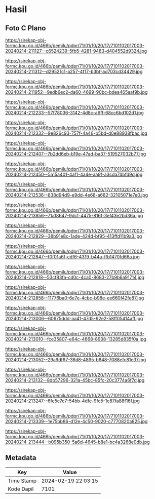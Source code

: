 # Hasil

## Foto C Plano

https://sirekap-obj-formc.kpu.go.id/466b/pemilu/pdpr/71/01/10/20/17/7101102017003-20240214-211127--c6524239-5fb5-4281-9483-d404552d9324.jpg

https://sirekap-obj-formc.kpu.go.id/466b/pemilu/pdpr/71/01/10/20/17/7101102017003-20240214-211312--d29521c1-a257-4f17-b3bf-ad703cd34429.jpg

https://sirekap-obj-formc.kpu.go.id/466b/pemilu/pdpr/71/01/10/20/17/7101102017003-20240214-211952--9edb6ec2-da60-4699-90bc-bdea465aaf9b.jpg

https://sirekap-obj-formc.kpu.go.id/466b/pemilu/pdpr/71/01/10/20/17/7101102017003-20240214-212233--57f78036-3142-4d8c-a6ff-68cc6bd102d1.jpg

https://sirekap-obj-formc.kpu.go.id/466b/pemilu/pdpr/71/01/10/20/17/7101102017003-20240214-212332--9e826c93-757f-4a46-b5bd-d0e88938fbac.jpg

https://sirekap-obj-formc.kpu.go.id/466b/pemilu/pdpr/71/01/10/20/17/7101102017003-20240214-212407--7b2dd6eb-b19e-47ad-ba37-519527032b77.jpg

https://sirekap-obj-formc.kpu.go.id/466b/pemilu/pdpr/71/01/10/20/17/7101102017003-20240214-212450--5a15a401-4af1-4a4e-aa9f-a3cda74bfd9d.jpg

https://sirekap-obj-formc.kpu.go.id/466b/pemilu/pdpr/71/01/10/20/17/7101102017003-20240214-212536--838d94d9-e9dd-4e68-a682-32105071e7e0.jpg

https://sirekap-obj-formc.kpu.go.id/466b/pemilu/pdpr/71/01/10/20/17/7101102017003-20240214-213856--71a18647-9dcf-4475-816f-3ef43e2bd36a.jpg

https://sirekap-obj-formc.kpu.go.id/466b/pemilu/pdpr/71/01/10/20/17/7101102017003-20240214-212829--38b91e8c-1ade-424d-bf95-413ffd11b9a3.jpg

https://sirekap-obj-formc.kpu.go.id/466b/pemilu/pdpr/71/01/10/20/17/7101102017003-20240214-212847--f0f01a6f-cdf6-4319-b44a-ffb1470fd66a.jpg

https://sirekap-obj-formc.kpu.go.id/466b/pemilu/pdpr/71/01/10/20/17/7101102017003-20240214-212818--53cf83fa-cd0c-4ca0-8683-27b9b6a91714.jpg

https://sirekap-obj-formc.kpu.go.id/466b/pemilu/pdpr/71/01/10/20/17/7101102017003-20240214-212858--11776ba0-6e7e-4cbc-b98e-ee660f42fe87.jpg

https://sirekap-obj-formc.kpu.go.id/466b/pemilu/pdpr/71/01/10/20/17/7101102017003-20240214-213006--60675ddd-aa41-47d5-92e2-58ff05414aff.jpg

https://sirekap-obj-formc.kpu.go.id/466b/pemilu/pdpr/71/01/10/20/17/7101102017003-20240214-213010--fce35807-e64c-4668-8938-13285d835f0a.jpg

https://sirekap-obj-formc.kpu.go.id/466b/pemilu/pdpr/71/01/10/20/17/7101102017003-20240214-213052--29a9df67-36d8-4895-b848-7088efc81e37.jpg

https://sirekap-obj-formc.kpu.go.id/466b/pemilu/pdpr/71/01/10/20/17/7101102017003-20240214-213132--8db57296-321a-45bc-85fc-20c3774a6f7d.jpg

https://sirekap-obj-formc.kpu.go.id/466b/pemilu/pdpr/71/01/10/20/17/7101102017003-20240214-213247--6fe5c7c7-54bb-4dfe-9fc5-1c87fa88f16f.jpg

https://sirekap-obj-formc.kpu.go.id/466b/pemilu/pdpr/71/01/10/20/17/7101102017003-20240214-213339--1e75bb86-d12e-4c50-9020-c7770820a825.jpg

https://sirekap-obj-formc.kpu.go.id/466b/pemilu/pdpr/71/01/10/20/17/7101102017003-20240214-213444--b095b350-5a6d-4645-b8e1-bc4a3268e0db.jpg


## Metadata

| Key        | Value               |
| ---------- | ------------------- |
| Time Stamp | 2024-02-19 22:03:15 |
| Kode Dapil | 7101                |



